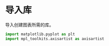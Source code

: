 # 导入库

导入创建图表所需的库。

```python
import matplotlib.pyplot as plt
import mpl_toolkits.axisartist as axisartist
```
